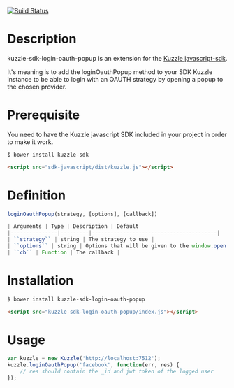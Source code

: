 [![Build Status](https://travis-ci.org/kuzzleio/kuzzle-sdk-login-oauth-popup.svg?branch=master)](https://travis-ci.org/kuzzleio/kuzzle-sdk-login-oauth-popup)

# Description

kuzzle-sdk-login-oauth-popup is an extension for the [Kuzzle javascript-sdk](https://github.com/kuzzleio/sdk-javascript).
 
It's meaning is to add the loginOauthPopup method to your SDK Kuzzle instance to be able to login with an OAUTH strategy by opening a popup to the chosen provider.

# Prerequisite

You need to have the Kuzzle javascript SDK included in your project in order to make it work.

```sh
$ bower install kuzzle-sdk
```

```html
<script src="sdk-javascript/dist/kuzzle.js"></script>
```

# Definition

```js
loginOauthPopup(strategy, [options], [callback])

| Arguments | Type | Description | Default
|---------------|---------|----------------------------------------|
| ``strategy`` | string | The strategy to use |
| ``options`` | string | Options that will be given to the window.open | 'width=800, height=600'
| ``cb`` | Function | The callback |

```

# Installation

```sh
$ bower install kuzzle-sdk-login-oauth-popup
```

```html
<script src="kuzzle-sdk-login-oauth-popup/index.js"></script>
```

# Usage

```js
var kuzzle = new Kuzzle('http://localhost:7512');
kuzzle.loginOauthPopup('facebook', function(err, res) {
    // res should contain the _id and jwt token of the logged user
});
```
